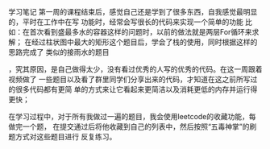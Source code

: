 学习笔记
第一周的课程结束后，感觉自己还是学到了很多东西，自我感觉最明显的，平时在工作中在写
功能时，经常会写很长的代码来实现一个简单的功能
比如：在首次看到盛最多水的容器这样的问题时，以前的做法就是两层For循环来求解；
在经过柱状图中最大的矩形这个题目后，学会了栈的使用，同时根据这样的思路完成了
类似的接雨水的题目

，究其原因，是自己做得太少，没有看过优秀的人写的优秀的代码。在这一周跟着视频做了
一些题目以及看了群里同学们分享出来的代码，才知道在这之前所写过的很多代码都有更简
单的方式来让它看起来更简洁以及消耗更低的内存并运行得更快；

在学习过程中，对于所有我做过一遍的题目，我会使用leetcode的收藏功能，每做完一个题，
在提交通过后将他收藏到自己的列表中，然后按照“五毒神掌”的刷题方式对这些题目进行
反复练习。


